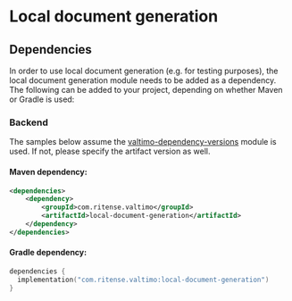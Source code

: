 # Local document generation

## Dependencies

In order to use local document generation (e.g. for testing purposes), the local document generation module needs to be added as a dependency. The following can be added to your project, depending on whether Maven or Gradle is used:

### Backend

The samples below assume the [valtimo-dependency-versions](valtimo-dependency-versions.md) module is used. If not, please specify the artifact version as well.

#### Maven dependency:

```xml
<dependencies>
    <dependency>
        <groupId>com.ritense.valtimo</groupId>
        <artifactId>local-document-generation</artifactId>
    </dependency>
</dependencies>
```

#### Gradle dependency:

```kotlin
dependencies {
  implementation("com.ritense.valtimo:local-document-generation")
}
```
